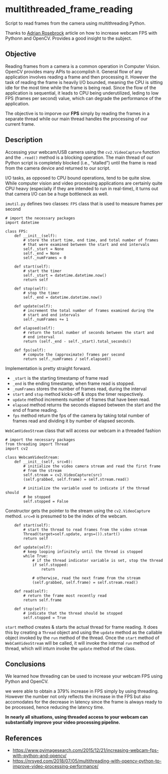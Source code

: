 # multithreaded_frame_reading
Script to read frames from the camera using multithreading Python. 

Thanks to [Adrian Rosebrock](https://www.pyimagesearch.com/2015/12/21/increasing-webcam-fps-with-python-and-opencv/) 
article on how to increase webcam FPS with Pythonn and OpenCV. Provides a good insight to the subject.

## Objective
Reading frames from a camera is a common operation in Computer Vision. OpenCV provides many APIs to accomplish it.
General flow of any application involves reading a frame and then processing it.
However the task of reading the frame is heavily I/O bounded, meaning the CPU is sitting idle for the most time while the frame is being read.
Since the flow of the application is sequential, it leads to CPU being underutilized, leding to low FPS (frames per second) value,
which can degrade the performance of the application.


The objective is to imporve our **FPS** simply by reading the frames in a separate thread while our main thread handles the processing of 
our current frame.

## Description
Accessing your webcam/USB camera using the `cv2.VideoCapture`  function and the `.read()`  method is a blocking operation. 
The main thread of our Python script is completely blocked (i.e., “stalled”) until the frame is 
read from the camera device and returned to our script.

I/O tasks, as opposed to CPU bound operations, tend to be quite slow. While computer vision and video 
processing applications are certainly quite CPU heavy (especially if they are intended to run in real-time), 
it turns out that camera I/O can be a huge bottleneck as well.

`imutil.py` defines two classes:
`FPS` class that is used to measure frames per second
```
# import the necessary packages
import datetime
 
class FPS:
	def __init__(self):
		# store the start time, end time, and total number of frames
		# that were examined between the start and end intervals
		self._start = None
		self._end = None
		self._numFrames = 0
 
	def start(self):
		# start the timer
		self._start = datetime.datetime.now()
		return self
 
	def stop(self):
		# stop the timer
		self._end = datetime.datetime.now()
 
	def update(self):
		# increment the total number of frames examined during the
		# start and end intervals
		self._numFrames += 1
 
	def elapsed(self):
		# return the total number of seconds between the start and
		# end interval
		return (self._end - self._start).total_seconds()
 
	def fps(self):
		# compute the (approximate) frames per second
		return self._numFrames / self.elapsed()
```
Implementation is pretty straight forward. 
- `_start` is the starting timestamp of frame read
- `_end` is the ending timestamp, when frame read is stopped.
- `_numFrames` stores the number of frames read, during the interval
- `start` and `stop` method kicks-off & stops the timer respectively.
- `update` method increments number of frames that have been read.
- `elapsed` method returns the seconds elapsed between the start and the end of frame reading.
- `fps` method return the fps of the camera by taking total number of frames read and dividing
it by number of elapsed seconds.


`WebCamVideoStream` class that will access our webcam in a threaded fashion
```
# import the necessary packages
from threading import Thread
import cv2
 
class WebcamVideoStream:
	def __init__(self, src=0):
		# initialize the video camera stream and read the first frame
		# from the stream
		self.stream = cv2.VideoCapture(src)
		(self.grabbed, self.frame) = self.stream.read()
 
		# initialize the variable used to indicate if the thread should
		# be stopped
		self.stopped = False
```
Constructor gets the pointer to the stream using the `cv2.VideoCapture` method.
`src=0` is presumed to be the index of the webcam.
```
	def start(self):
		# start the thread to read frames from the video stream
		Thread(target=self.update, args=()).start()
		return self
 
	def update(self):
		# keep looping infinitely until the thread is stopped
		while True:
			# if the thread indicator variable is set, stop the thread
			if self.stopped:
				return
 
			# otherwise, read the next frame from the stream
			(self.grabbed, self.frame) = self.stream.read()
 
	def read(self):
		# return the frame most recently read
		return self.frame
 
	def stop(self):
		# indicate that the thread should be stopped
		self.stopped = True
```
`start` method creates & starts the actual thread for frame reading. It does this by creating a `Thread` object
and using the `update` method as the callable object invoked by the `run` method of the thread.
Once the `start` method of `WebCamVideoStream` will be called, it will invoke the internal `run` method of thread,
which will inturn invoke the `update` method of the class.

## Conclusions
We learned how threading can be used to increase your webcam FPS using Python and OpenCV.


we were able to obtain a 379% increase in FPS simply by using threading. However the number not only reflects the
increase in the FPS but also accomodates for the decrease in latency since the frame is always ready to be processed, 
hence reducing the latency time.


**In nearly all situations, using threaded access to your webcam can substantially improve your video processing pipeline.**
## References
- https://www.pyimagesearch.com/2015/12/21/increasing-webcam-fps-with-python-and-opencv/
- https://nrsyed.com/2018/07/05/multithreading-with-opencv-python-to-improve-video-processing-performance/
